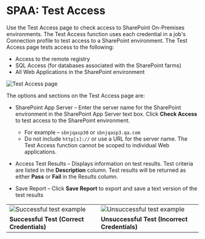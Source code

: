 # SPAA: Test Access

Use the Test Access page to check access to SharePoint On-Premises environments. The Test Access
function uses each credential in a job's Connection profile to test access to a SharePoint
environment. The Test Access page tests access to the following:

- Access to the remote registry
- SQL Access (for databases associated with the SharePoint farms)
- All Web Applications in the SharePoint environment

![Test Access page](/img/versioned_docs/accessanalyzer_11.6/accessanalyzer/admin/datacollector/spaa/testaccess.webp)

The options and sections on the Test Access page are:

- SharePoint App Server – Enter the server name for the SharePoint environment in the SharePoint App
  Server text box. Click **Check Access** to test access to the SharePoint environment.

  - For example – `sbnjqasp30` or `sbnjqasp3.qa.com`
  - Do not include `http[s]://` or use a URL for the server name. The Test Access function cannot
    be scoped to individual Web applications.

- Access Test Results – Displays information on test results. Test criteria are listed in the
  **Description** column. Test results will be returned as either **Pass** or **Fail** in the
  Results column.
- Save Report – Click **Save Report** to export and save a text version of the test results

|                                                                                                                                     |                                                                                                                                      |
| ----------------------------------------------------------------------------------------------------------------------------------- | ------------------------------------------------------------------------------------------------------------------------------------ |
| ![Successful test example](/img/versioned_docs/accessanalyzer_11.6/accessanalyzer/admin/datacollector/spaa/testaccessgoodtest.webp) | ![Unsuccessful test example](/img/versioned_docs/accessanalyzer_11.6/accessanalyzer/admin/datacollector/spaa/testaccessbadtest.webp) |
| **Successful Test (Correct Credentials)**                                                                                           | **Unsuccessful Test (Incorrect Credentials)**                                                                                        |
